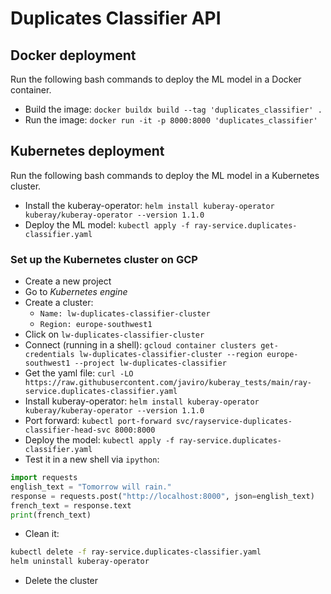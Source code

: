 # Duplicates Classifier API

## Docker deployment

Run the following bash commands to deploy the ML model in a Docker container.

- Build the image: ```docker buildx build --tag 'duplicates_classifier' .```
- Run the image: ```docker run -it -p 8000:8000 'duplicates_classifier'```

## Kubernetes deployment

Run the following bash commands to deploy the ML model in a Kubernetes cluster.

- Install the kuberay-operator: ```helm install kuberay-operator kuberay/kuberay-operator --version 1.1.0```
- Deploy the ML model: ```kubectl apply -f ray-service.duplicates-classifier.yaml```

### Set up the Kubernetes cluster on GCP

- Create a new project
- Go to *Kubernetes engine*
- Create a cluster:
    - ```Name: lw-duplicates-classifier-cluster```
    - ```Region: europe-southwest1```
- Click on ```lw-duplicates-classifier-cluster```
- Connect (running in a shell): ```gcloud container clusters get-credentials lw-duplicates-classifier-cluster --region europe-southwest1 --project lw-duplicates-classifier```
- Get the yaml file: ```curl -LO https://raw.githubusercontent.com/javiro/kuberay_tests/main/ray-service.duplicates-classifier.yaml```
- Install kuberay-operator: ```helm install kuberay-operator kuberay/kuberay-operator --version 1.1.0```
- Port forward: ```kubectl port-forward svc/rayservice-duplicates-classifier-head-svc 8000:8000```
- Deploy the model: ```kubectl apply -f ray-service.duplicates-classifier.yaml```
- Test it in a new shell via ```ipython```: 

```python
import requests
english_text = "Tomorrow will rain."
response = requests.post("http://localhost:8000", json=english_text)
french_text = response.text
print(french_text)
```
- Clean it:

```sh
kubectl delete -f ray-service.duplicates-classifier.yaml
helm uninstall kuberay-operator
```

- Delete the cluster
